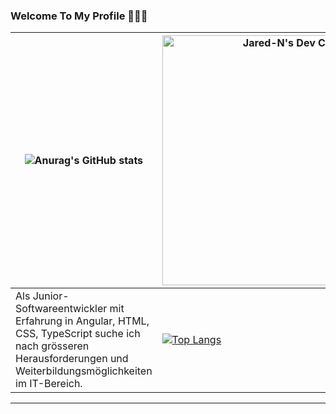 ### Welcome To My Profile 👋👋👋

| ![Anurag's GitHub stats](https://github-readme-stats.vercel.app/api?username=burntmad&show_icons=true&theme=transparent&title_color=4AF04C&text_color=FFFFFF&icon_color=4AF04C&border_color=FFFFF&ring_color=4AF04C&bg_color=0A0C10) | <a href="https://app.daily.dev/BurntMad"><img src="https://api.daily.dev/devcards/98911cc38f4644db9d67c09ae9eb291f.png?r=8v0" width="400" alt="Jared-N's Dev Card"/></a> |
|---------------------------------------------------------------------------------------------------------------------------------------------------------------------------------------------------------------------------------------|--------------------------------------------------------------------------------------------------------------------------------------------------------------------------|
|                                Als Junior-Softwareentwickler mit Erfahrung in Angular, HTML, CSS, TypeScript suche ich nach grösseren Herausforderungen und Weiterbildungsmöglichkeiten im IT-Bereich.                                |                                                                   [![Top Langs](https://github-readme-stats.vercel.app/api/top-langs/?username=burntmad&layout=compact)](https://github.com/burntmad/github-readme-stats)                                                                                                       |                                                        |                                                                                                                                                                          |

---

